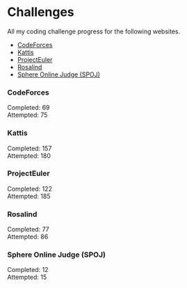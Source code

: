 
Challenges
==========


All my coding challenge progress for the following websites.

- [CodeForces](https://codeforces.com/)
- [Kattis](https://open.kattis.com/)
- [ProjectEuler](https://projecteuler.net/)
- [Rosalind](http://rosalind.info/problems/list-view/)
- [Sphere Online Judge (SPOJ)](https://www.spoj.com/)

  
### CodeForces
  
Completed: 69  
Attempted: 75  
### Kattis
  
Completed: 157  
Attempted: 180  
### ProjectEuler
  
Completed: 122  
Attempted: 185  
### Rosalind
  
Completed: 77  
Attempted: 86  
### Sphere Online Judge (SPOJ)
  
Completed: 12  
Attempted: 15